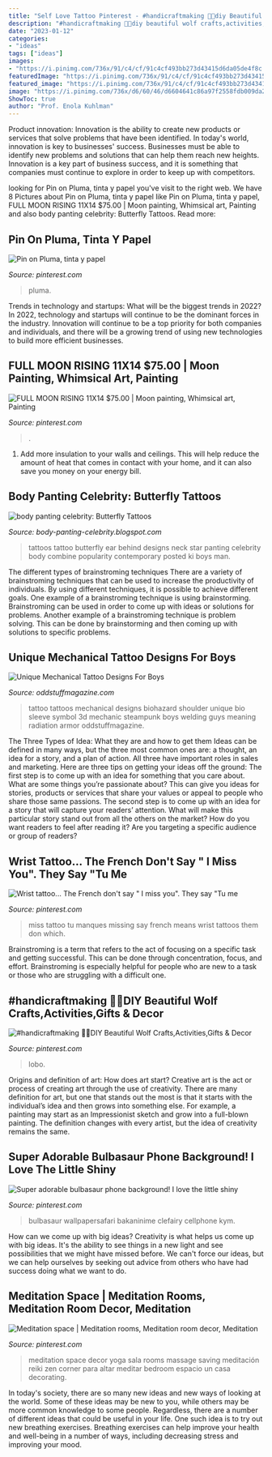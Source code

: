 ```yaml
---
title: "Self Love Tattoo Pinterest - #handicraftmaking 🐺🐺diy Beautiful Wolf Crafts,activities,gifts &amp; Decor"
description: "#handicraftmaking 🐺🐺diy beautiful wolf crafts,activities,gifts &amp; decor"
date: "2023-01-12"
categories:
- "ideas"
tags: ["ideas"]
images:
- "https://i.pinimg.com/736x/91/c4/cf/91c4cf493bb273d43415d6da05de4f8c.jpg"
featuredImage: "https://i.pinimg.com/736x/91/c4/cf/91c4cf493bb273d43415d6da05de4f8c.jpg"
featured_image: "https://i.pinimg.com/736x/91/c4/cf/91c4cf493bb273d43415d6da05de4f8c.jpg"
image: "https://i.pinimg.com/736x/d6/60/46/d6604641c86a97f2558fdb009da245fb--full-moon-watercolor.jpg"
ShowToc: true
author: "Prof. Enola Kuhlman"
---
```



Product innovation:
Innovation is the ability to create new products or services that solve problems that have been identified. In today's world, innovation is key to businesses' success. Businesses must be able to identify new problems and solutions that can help them reach new heights. Innovation is a key part of business success, and it is something that companies must continue to explore in order to keep up with competitors.

	

		
looking for Pin on Pluma, tinta y papel you've visit to the right web. We have 8 Pictures about Pin on Pluma, tinta y papel like Pin on Pluma, tinta y papel, FULL MOON RISING 11X14 $75.00 | Moon painting, Whimsical art, Painting and also body panting celebrity: Butterfly Tattoos. Read more:
		
    
## Pin On Pluma, Tinta Y Papel

<img loading=lazy src="https://i.pinimg.com/736x/0c/1d/a1/0c1da193eee4dbc7d4f6ab4f546a7c06.jpg" onerror="this.onerror=null;this.src='https://tse1.mm.bing.net/th?id=OIP.0Pslyv7VOwpVZgLRBxQV-gAAAA&amp;pid=15.1';" alt="Pin on Pluma, tinta y papel">

_Source: pinterest.com_

>pluma. 

	

Trends in technology and startups: What will be the biggest trends in 2022?
In 2022, technology and startups will continue to be the dominant forces in the industry. Innovation will continue to be a top priority for both companies and individuals, and there will be a growing trend of using new technologies to build more efficient businesses.

    
## FULL MOON RISING 11X14 $75.00 | Moon Painting, Whimsical Art, Painting

<img loading=lazy src="https://i.pinimg.com/736x/d6/60/46/d6604641c86a97f2558fdb009da245fb--full-moon-watercolor.jpg" onerror="this.onerror=null;this.src='https://tse2.mm.bing.net/th?id=OIP.XepE0QVda1VNbqczBLZM3QHaJ6&amp;pid=15.1';" alt="FULL MOON RISING 11X14 $75.00 | Moon painting, Whimsical art, Painting">

_Source: pinterest.com_

>. 

	

1. Add more insulation to your walls and ceilings. This will help reduce the amount of heat that comes in contact with your home, and it can also save you money on your energy bill.

    
## Body Panting Celebrity: Butterfly Tattoos

<img loading=lazy src="http://2.bp.blogspot.com/_u7eq09pJaXw/TTLX1EhB_KI/AAAAAAAAAQI/MCY9vBNNHf8/s1600/butterfly-tattoo-designs.jpg" onerror="this.onerror=null;this.src='https://tse4.mm.bing.net/th?id=OIP.7MiBxx-er2vXjkdJx_KsAQAAAA&amp;pid=15.1';" alt="body panting celebrity: Butterfly Tattoos">

_Source: body-panting-celebrity.blogspot.com_

>tattoos tattoo butterfly ear behind designs neck star panting celebrity body combine popularity contemporary posted ki boys man. 

	

The different types of brainstroming techniques
There are a variety of brainstroming techniques that can be used to increase the productivity of individuals. By using different techniques, it is possible to achieve different goals. One example of a brainstroming technique is using brainstorming. Brainstroming can be used in order to come up with ideas or solutions for problems. Another example of a brainstroming technique is problem solving. This can be done by brainstorming and then coming up with solutions to specific problems.

    
## Unique Mechanical Tattoo Designs For Boys

<img loading=lazy src="http://oddstuffmagazine.com/wp-content/uploads/2013/09/Bio-mechanical-Tattoo-8-469x800.jpg" onerror="this.onerror=null;this.src='https://tse1.mm.bing.net/th?id=OIP.HAg-G-oid5f3-H7dgFX2IQAAAA&amp;pid=15.1';" alt="Unique Mechanical Tattoo Designs For Boys">

_Source: oddstuffmagazine.com_

>tattoo tattoos mechanical designs biohazard shoulder unique bio sleeve symbol 3d mechanic steampunk boys welding guys meaning radiation armor oddstuffmagazine. 

	

The Three Types of Idea: What they are and how to get them
Ideas can be defined in many ways, but the three most common ones are: a thought, an idea for a story, and a plan of action. All three have important roles in sales and marketing. Here are three tips on getting your ideas off the ground: 
The first step is to come up with an idea for something that you care about. What are some things you’re passionate about? This can give you ideas for stories, products or services that share your values or appeal to people who share those same passions. 
The second step is to come up with an idea for a story that will capture your readers’ attention. What will make this particular story stand out from all the others on the market? How do you want readers to feel after reading it? Are you targeting a specific audience or group of readers?

    
## Wrist Tattoo... The French Don&#039;t Say &quot; I Miss You&quot;. They Say &quot;Tu Me

<img loading=lazy src="https://i.pinimg.com/736x/56/e1/66/56e1667e97f250d88143f17ef88fb2a5--my-heart-you-are.jpg" onerror="this.onerror=null;this.src='https://tse2.mm.bing.net/th?id=OIP.ObrOq4QnGYxaOqnYvV-BTAHaJ4&amp;pid=15.1';" alt="Wrist tattoo... The French don&#039;t say &quot; I miss you&quot;. They say &quot;Tu me">

_Source: pinterest.com_

>miss tattoo tu manques missing say french means wrist tattoos them don which. 

	

Brainstroming is a term that refers to the act of focusing on a specific task and getting successful. This can be done through concentration, focus, and effort. Brainstroming is especially helpful for people who are new to a task or those who are struggling with a difficult one.

    
## #handicraftmaking 🐺🐺DIY Beautiful Wolf Crafts,Activities,Gifts &amp; Decor

<img loading=lazy src="https://i.pinimg.com/736x/41/9f/e9/419fe9ac98595437090d670b03864da7.jpg" onerror="this.onerror=null;this.src='https://tse1.mm.bing.net/th?id=OIP.m-Y-b2IBMvzkXjlMM0A9egAAAA&amp;pid=15.1';" alt="#handicraftmaking 🐺🐺DIY Beautiful Wolf Crafts,Activities,Gifts &amp; Decor">

_Source: pinterest.com_

>lobo. 

	

Origins and definition of art: How does art start?
Creative art is the act or process of creating art through the use of creativity. There are many definition for art, but one that stands out the most is that it starts with the individual’s idea and then grows into something else. For example, a painting may start as an Impressionist sketch and grow into a full-blown painting. The definition changes with every artist, but the idea of creativity remains the same.

    
## Super Adorable Bulbasaur Phone Background! I Love The Little Shiny

<img loading=lazy src="https://i.pinimg.com/736x/91/c4/cf/91c4cf493bb273d43415d6da05de4f8c.jpg" onerror="this.onerror=null;this.src='https://tse1.mm.bing.net/th?id=OIP.zMBY8akR7ATS-lse12LBsgHaNJ&amp;pid=15.1';" alt="Super adorable bulbasaur phone background! I love the little shiny">

_Source: pinterest.com_

>bulbasaur wallpapersafari bakaninime clefairy cellphone kym. 

	

How can we come up with big ideas?
Creativity is what helps us come up with big ideas. It's the ability to see things in a new light and see possibilities that we might have missed before. We can't force our ideas, but we can help ourselves by seeking out advice from others who have had success doing what we want to do.

    
## Meditation Space | Meditation Rooms, Meditation Room Decor, Meditation

<img loading=lazy src="https://i.pinimg.com/736x/9f/88/02/9f88020b4f2468e794055631e67a83a4.jpg" onerror="this.onerror=null;this.src='https://tse4.mm.bing.net/th?id=OIP.Ofz0iQmuBbdyG8Kx7c4y2QHaJ3&amp;pid=15.1';" alt="Meditation space | Meditation rooms, Meditation room decor, Meditation">

_Source: pinterest.com_

>meditation space decor yoga sala rooms massage saving meditación reiki zen corner para altar meditar bedroom espacio un casa decorating. 

	

In today's society, there are so many new ideas and new ways of looking at the world. Some of these ideas may be new to you, while others may be more common knowledge to some people. Regardless, there are a number of different ideas that could be useful in your life. One such idea is to try out new breathing exercises. Breathing exercises can help improve your health and well-being in a number of ways, including decreasing stress and improving your mood.

